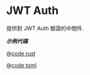 # JWT Auth

提供對 JWT Auth 驗證的中間件.

_**示例代碼**_ 

<CodeGroup>
  <CodeGroupItem title="main.rs" active>

@[code rust](../../../../codes/jwt-auth/src/main.rs)

  </CodeGroupItem>
  <CodeGroupItem title="Cargo.toml">

@[code toml](../../../../codes/jwt-auth/Cargo.toml)

  </CodeGroupItem>
</CodeGroup>